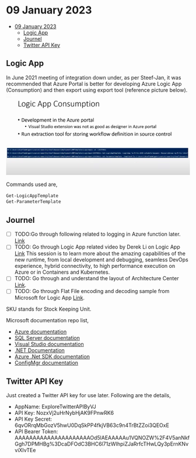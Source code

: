 # 09 January 2023

- [09 January 2023](#09-january-2023)
  - [Logic App](#logic-app)
  - [Journel](#journel)
  - [Twitter API Key](#twitter-api-key)

## Logic App

In June 2021 meeting of integration down under, as per Steef-Jan, it was recommended that Azure Portal is better for developing Azure Logic App (Consumption) and then export using export tool (reference picture below).
![Export Logic App](Images/exportlogicapp.png.png)

Commands used are,

```PowerShell
Get-LogicAppTemplate 
Get-ParameterTemplate
```

## Journel

- [ ] TODO:Go through following related to logging in Azure function later. [Link](https://engineering.deloitte.com.au/articles/correlated-structured-logging-on-azure-functions)
- [ ] TODO: Go through Logic App related video by Derek Li on Logic App [Link](https://learn.microsoft.com/en-us/events/build-may-2021/azure/breakouts/od548/)
  This session is to learn more about the amazing capabilities of the new runtime, from local development and debugging, seamless DevOps experience, hybrid connectivity, to high performance execution on Azure or in Containers and Kubernetes.
- [ ] TODO: Go through and understand the layout of Architecture Center [Link](https://learn.microsoft.com/en-gb/azure/architecture/).
- [ ] TODO: Go through Flat File encoding and decoding sample from Microsoft for Logic App [Link](https://learn.microsoft.com/en-us/azure/logic-apps/logic-apps-enterprise-integration-flatfile?tabs=standard).

SKU stands for Stock Keeping Unit.

Microsoft documentation repo list,

- [Azure documentation](https://github.com/MicrosoftDocs/azure-docs)
- [SQL Server documentation](https://github.com/MicrosoftDocs/sql-docs)
- [Visual Studio documentation](https://github.com/MicrosoftDocs/visualstudio-docs)
- [.NET Documentation](https://github.com/dotnet/docs)
- [Azure .Net SDK documentation](https://github.com/azure/azure-docs-sdk-dotnet)
- [ConfigMgr documentation](https://github.com/MicrosoftDocs/SCCMdocs)

## Twitter API Key

Just created a Twitter API key for use later. Following are the details,

- AppName: ExploreTwitterAPIByVJ
- API Key: NozxVj2uHrNybHjAK9FPnwRK6
- API Key Secret: 6qvORrqMbGozV5hwU0DqSkPP4fkjVB63c9n4TrBtZZoi3QEOxE
- API Bearer Token: AAAAAAAAAAAAAAAAAAAAAOd5lAEAAAAAu1VQNOZW%2F4V5anNkfGgh7DPMHBg%3DcaDFOdC3BHC6l71zWIhpiZJaRrfcTHwLQy3pErnKNvviXIvTEe
